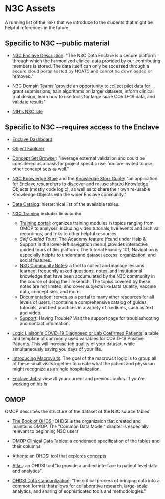 N3C Assets
========

A running list of the links that we introduce to the students that might be helpful references in the future.

Specific to N3C --public material
----------

* [N3C Enclave Description](https://covid.cd2h.org/): "The N3C Data Enclave is a secure platform through which the harmonized clinical data provided by our contributing members is stored. The data itself can only be accessed through a secure cloud portal hosted by NCATS and cannot be downloaded or removed."

* [N3C Domain Teams](https://covid.cd2h.org/domain-teams) "provide an opportunity to collect pilot data for grant submissions, train algorithms on larger datasets, inform clinical trial design, learn how to use tools for large scale COVID-19 data, and validate results"

* [NIH's N3C site](https://ncats.nih.gov/n3c)

Specific to N3C --requires access to the Enclave
----------

* [Enclave Dashboard](https://unite.nih.gov/workspace/home/)

* [Object Explorer](https://unite.nih.gov/workspace/hubble/exploration/)

* [Concept Set Browser](https://unite.nih.gov/workspace/module/view/latest/ri.workshop.main.module.5a6c64c0-e82b-4cf8-ba5b-645cd77a1dbf): "leverage external validation and could be considered as a basis for project specific use. You are invited to use other concept sets as well."

* [N3C Knowledge Store](https://unite.nih.gov/workspace/module/view/latest/ri.workshop.main.module.3ab34203-d7f3-482e-adbd-f4113bfd1a2b?id=KO-BE5C652) and the [Knowledge Store Guide](https://unite.nih.gov/workspace/report/ri.report.main.report.7ac7904d-bbc3-4678-a224-8b8b7c12d40e): "an application for Enclave researchers to discover and re-use shared Knowledge Objects (mostly code logic), as well as to share their own re-usable Knowledge Objects with the wider Enclave community."

* [Data Catalog](https://unite.nih.gov/workspace/compass/data-catalog): hierarchical list of the available tables.

* [N3C Training](https://unite.nih.gov/workspace/slate/documents/training) includes links to the
  * [Training portal](https://unite.nih.gov/workspace/module/view/latest/ri.workshop.main.module.e7b83a8c-545e-49ac-8714-f34bfa7f7767): organizes training modules in topics ranging from OMOP to analyses, including video tutorials, live events and archival recordings, and links to other helpful resources.
  * *Self Guided Tours*: The Academy feature (found under Help & Support in the lower-left navigation menu) provides interactive guided tours of this platform. The tutorial Foundry 101, Navigation is especially helpful to understand dataset access, organization, and social features.
  * [N3C Community Notes](https://unite.nih.gov/workspace/module/view/latest/ri.workshop.main.module.452c6c44-36d0-49d5-b96f-b8bcefab9d67): a tool to collect and manage lessons learned, frequently asked questions, notes, and institutional knowledge that have been accumulated by the N3C community in the course of doing their research. The topics covered by these notes are not limited, and cover subjects like Data Quality, Vaccine data, concept sets, and more.
  * [Documentation](https://unite.nih.gov/workspace/documentation/): serves as a portal to many other resources for all levels of users. It contains a comprehensive catalog of guides, tutorials, and best practices in a variety of mediums, such as text and video.
  * [Support](https://unite.nih.gov/workspace/slate/documents/support): Having Trouble? Visit the support page for troubleshooting and contact information.

* [Logic Liaison's COVID-19 Diagnosed or Lab Confirmed Patients](https://unite.nih.gov/workspace/module/view/latest/ri.workshop.main.module.3ab34203-d7f3-482e-adbd-f4113bfd1a2b?id=KO-BE5C652): a table and template of commonly used variables for COVID-19 Positive Patients.  This will increase teh quality of your dataset, while simultaneously saving you days of your life.

* [Introducing Macrovisits](https://unite.nih.gov/workspace/report/ri.report.main.report.c9e2ca50-860c-4988-93c6-f5b1d9d915ed): The goal of the macrovisit logic is to group all of these small visits together to create what the patient and physician might recognize as a single hospitalization.

* [Enclave Jobs](https://unite.nih.gov/workspace/data-integration/job-tracker/builds?userId%5B0%5D=4e223a2d-4fd8-4652-b892-6fa655fc62d6&globalFilter=your_builds&branchFilter=all_branches&includeJobs=true): view all your current and previous builds.  If you're working on his is 

OMOP
-----------

OMOP describes the structure of the dataset of the N3C source tables

* [The Book of OHDSI](https://ohdsi.github.io/TheBookOfOhdsi/): OHDSI is the organizaion that created and maintains OMOP.  The "Common Data Model" chapter is especially relevant to beginning N3C users

* [OMOP Clinical Data Tables](https://ohdsi.github.io/CommonDataModel/cdm60.html#Clinical_Data_Tables): a condensed specification of the tables and their columns

* [Athena](https://athena.ohdsi.org/search-terms/terms): an OHDSI tool that explores [concepts](https://ohdsi.github.io/TheBookOfOhdsi/CommonDataModel.html#representation-of-content-through-concepts).

* [Atlas](https://atlas-demo.ohdsi.org/): an OHDSI tool "to provide a unified interface to patient level data and analytics".

* [OHDSI Data standardization](https://ohdsi.org/data-standardization/): "the critical process of bringing data into a common format that allows for collaborative research, large-scale analytics, and sharing of sophisticated tools and methodologies."
